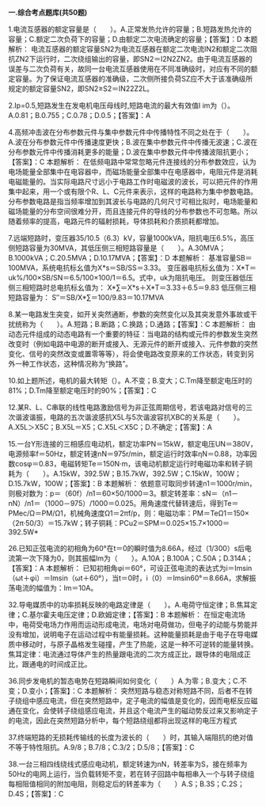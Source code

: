 ﻿**一.综合考点题库(共50题)**

1\.<a name="_goback_0"></a>电流互感器的额定容量是（　　）。A.正常发热允许的容量；B.短路发热允许的容量；C.额定二次负荷下的容量；D.由额定二次电流确定的容量；【答案】：D
本题解析：
电流互感器的额定容量SN2为电流互感器在额定二次电流IN2和额定二次阻抗ZN2下运行时，二次绕组输出的容量，即SN2＝I2N2ZN2。由于电流互感器的误差与二次负荷有关，故同一台电流互感器使用在不同准确级时，对应有不同的额定容量。为了保证电流互感器的准确级，二次侧所接负荷SZ应不大于该准确级所规定的额定容量SN2，即SN2≥S2＝IN22Z2L。

2\.<a name="_goback_1"></a>Ip=0.5,短路发生在发电机电压母线时,短路电流的最大有效值I im为（）。A.0.81；B.0.755；C.0.78；D.0.5；【答案】：A

4\.<a name="_goback_3"></a>高频冲击波在分布参数元件与集中参数元件中传播特性不同之处在于（　　）。A.波在分布参数元件中传播速度更快；B.波在集中参数元件中传播无波速；C.波在分布参数元件中传播消耗更多的能量；D.波在集中参数元件中传播波阻抗更小；【答案】：C
本题解析：
在低频电路中常常忽略元件连接线的分布参数效应，认为电场能量全部集中在电容器中，而磁场能量全部集中在电感器中，电阻元件是消耗电磁能量的。当实际电路尺寸远小于电路工作时电磁波的波长，可以把元件的作用集中起来，用一个或有限个R、L、C元件来表示，这样的电路称为集中参数电路。
分布参数电路是指当频率增加到其波长与电路的几何尺寸可相比拟时，电场能量和磁场能量的分布空间很难分开，而且连接元件的导线的分布参数也不可忽略。所以随着频率的提高，电路元件的辐射损耗，导体损耗和介质损耗都增加。

7\.<a name="_goback_6"></a>远端短路时，变压器35/10.5（6.3）kV，容量1000kVA，阻抗电压6.5%，高压侧短路容量为30MVA，其低压侧三相短路容量是（　　）。A.30MVA；B.1000kVA；C.20.5MVA；D.10.17MVA；【答案】：D
本题解析：
基准容量SB＝100MVA，系统电抗标幺值为X\*s＝SB/SS＝3.33。
变压器电抗标幺值为：X\*T＝uk%/100×SB/SN＝6.5/100×100/1＝6.5。式中，uk为阻抗电压。
则变压器低压侧三相短路时总电抗标幺值为：
X\*∑＝X\*s＋X\*T＝3.33＋6.5＝9.83
低压侧三相短路容量为：
S″＝SB/X\*∑＝100/9.83＝10.17MVA

8\.<a name="_goback_7"></a>某一电路发生突变，如开关突然通断，参数的突然变化以及其突发意外事故或干扰统称为（　　）。A.短路；B.断路；C.换路；D.通路；【答案】：C
本题解析：
由动态元件组成的动态电路有一个重要的特征：当电路的结构或元件的参数发生突然改变时（例如电路中电源的断开或接入、无源元件的断开或接入、元件参数的突然变化、信号的突然改变或置零等等），将会使电路改变原来的工作状态，转变到另外一种工作状态，这种情况称为“换路”。

10\.<a name="_goback_9"></a>如上题所述，电机的最大转矩（）。A.不变；B.变大；C.Tm降至额定电压时的81%；D.Tm降至额定电压时的90%；【答案】：C

12\.<a name="_goback_11"></a>某R、L、C串联的线性电路激励信号为非正弦周期信号，若该电路对信号的三次谐波谐振，电路的五次谐波感抗X5L与5次谐波容抗XBC的关系是（　　）。A.X5L＞X5C；B.X5L＝X5；C.X5L＜X5C；D.不确定；【答案】：A

15\.<a name="_goback_14"></a>一台Y形连接的三相感应电动机，额定功率PN＝15kW，额定电压UN＝380V，电源频率f＝50Hz，额定转速nN＝975r/min，额定运行时效率ηN＝0.88，功率因数cosφ＝0.83，电磁转矩Te＝150N·m，该电动机额定运行时电磁功率和转子铜耗为（　　）。A.15kW，392.5W；B.15.7kW，392.5W；C.15kW，100W；D.15.7kW，100W；【答案】：B
本题解析：
依题意可取同步转速n1＝1000r/min，则极对数为：p＝（60f）/n1＝60×50/1000＝3。额定转差率：sN＝（n1－nN）/n1＝（1000－975）/1000＝0.025。用角速度代替转速后，得到Te＝PMec/Ω＝PM/Ω1，机械角速度Ω1＝2πf/p，则：电磁功率：PM＝TeΩ1＝150×（2π·50/3）＝15.7kW；转子铜耗：PCu2＝SPM＝0.025×15.7×1000＝392.5W*

26\.<a name="_goback_25"></a>已知正弦电流的初相角为60°在t＝0的瞬时值为8.66A，经过（1/300）s后电流第一次下降为0，则其振幅Im为（　　）。A.10A；B.100A；C.50A；D.314A；【答案】：A
本题解析：
已知初相角φi＝60°，可设正弦电流的表达式为i＝Imsin（ωt＋φi）＝Imsin（ωt＋60°），当t＝0时，i（0）＝Imsin60°＝8.66A，求解振荡电流的幅值为：Im＝10A。

32\.<a name="_goback_31"></a>导电媒质中的功率损耗反映的电路定律是（　　）。A.电荷守恒定律；B.焦耳定律；C.基尔霍夫电压定律；D.欧姆定律；【答案】：B
本题解析：
在恒定电流场中，电荷受电场力作用而运动形成电流，电场对电荷做功，但电子的动能与势能并没有增加，说明电子在运动过程中有能量损耗。这种能量损耗是由于电子在导电媒质中移动时，与原子晶格发生碰撞，产生了热能，这是一种不可逆转的能量转换。 
焦耳定律：电流通过导体产生的热量跟电流的二次方成正比，跟导体的电阻成正比，跟通电的时间成正比。

36\.<a name="_goback_35"></a>同步发电机的暂态电势在短路瞬间如何变化（　　）A.为零；B.变大；C.不变；D.变小；【答案】：C
本题解析：
突然短路与稳态对称短路不同，后者不在转子绕组中感应电流，但在突然短路中，定子电流的幅值是变化的，因而电枢反应磁通在变化，会使转子绕组感应电流，并且这个电流产生的磁动势反过来又影响定子的电流，因此在突然短路分析中，每个短路绕组都将出现这样的电压方程式

37\.<a name="_goback_36"></a>终端短路的无损耗传输线的长度为波长的（　　）时，其输入端阻抗的绝对值不等于特性阻抗。A.9/8；B.7/8；C.3/2；D.5/8；【答案】：C

38\.<a name="_goback_37"></a>一台三相四线绕线式感应电动机，额定转速为nN，转差率为S，接在频率为50Hz的电网上运行，当负载转矩不变，若在转子回路中每相串入一个与转子绕组每相阻值相同的附加电阻，则稳定后的转差率为（　　）A.S；B.3S；C.2S；D.4S；【答案】：C